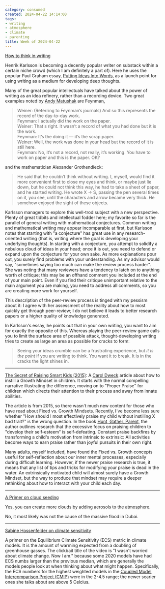 ```yaml
---
category: consumed
created: 2024-04-22 14:14:00
tags:
- writing
- atmosphere
- climate
- parenting
title: Week of 2024-04-22
---
```


[How to think in writing](https://www.henrikkarlsson.xyz/p/writing-to-think)

Henrik Karlsson is becoming a decently popular writer on substack within a certain niche crowd (which I am definitely a part of). Here he uses the popular Paul Graham essay, [Putting Ideas Into Words](https://paulgraham.com/words.html), as a launch point for using writing as a medium for developing deep thoughts.

Many of the great popular intellectuals have talked about the power of writing as an idea refinery, rather than a recording device. Two great examples noted by [Andy Matushak](https://notes.andymatuschak.org/zGEw4kJNMh8aK19aD2NyV6r) are Feynman,
> Weiner: (Referring to Feynman’s journals) And so this represents the record of the day-to-day work.  
> Feynman: I actually did the work on the paper.  
> Weiner: That s right. It wasn’t a record of what you had done but it is the work.  
> Feynman: It’s the doing it — it’s the scrap paper.   
> Weiner: Well, the work was done in your head but the record of it is still here.  
> Feynman: No, it’s not a record, not really, it’s working. You have to work on paper and this is the paper. OK?

and the mathematician Alexander Grothendieck:
> He said that he couldn’t think without writing. I, myself, would find it more convenient first to close my eyes and think, or maybe just lie down, but he could not think this way, he had to take a sheet of paper, and he started writing. He wrote X → S, passing the pen several times on it, you see, until the characters and arrow became very thick. He somehow enjoyed the sight of these objects.

Karlsson managers to explore this well-trod subject with a new perspective. Plenty of great tidbits and intellectual fodder here; my favorite so far is the parallel of general writing with mathematical conjectures. Common writing and mathematical writing may appear incomparable at first, but Karlsson notes that starting with "a conjecture" has great use in any research-oriented writing (that is, writing where the goal is developing your underlying thoughts). 
In starting with a conjecture, you attempt to solidify a nebulous cloud of ideas in your head; once it is out, you need to defend or expand upon the conjecture for your own sake. As more explanations pour out, you surely find problems with your understanding. As my advisor would say, "sometimes saying too much can make the review process harder". She was noting that many reviewers have a tendency to latch on to anything worth of critique; this may be an offhand comment you included at the end of your main point. Even if you find their critique unimportant relative to the main argument you are making, you need to address all comments, so you are creating more work for yourself. 

This description of the peer-review process is tinged with my pessism about it: I agree with her assessment of the reality about how to most quickly get through peer-review; I do not believe it leads to better research papers or a higher quality of knowledge generated. 

In Karlsson's essay, he points out that in your own writing, you want to aim for exactly the opposite of this. Whereas playing the peer-review game calls you to limit the surface area of possible attack, thought-developing writing tries to create as large an area as possible for cracks to form:
> Seeing your ideas crumble can be a frustrating experience, but _it is the point_ if you are writing to think. You want it to break. It is in the cracks the light shines in.


--------------

[The Secret of Raising Smart Kids (2015)](https://www.scientificamerican.com/article/the-secret-to-raising-smart-kids1/):
A [Carol Dweck](https://en.wikipedia.org/wiki/Carol_Dweck) article about how to instill a Growth Mindset in children. It starts with the normal compelling narrative illustrating the difference, moving on to "Proper Praise" for children which directs their attention to their process and away from innate abilities.

The article is from 2015, so there wasn't much new content for those who have read about Fixed vs. Growth Mindsets. Recently, I've become less sure whether "How should I most effectively praise my child without instilling X bad trait?" is the wrong question. In the book [Hunt, Gather, Parent](https://www.theatlantic.com/family/archive/2021/03/hunt-gather-parent-timeless-advice-for-modern-parents/618172/), the author outlines research that the excessive focus on praising children to "develop their self-esteem" is self-defeating. Constant praise backfires by transforming a child's motivation from intrinsic to extrinsic: All activities become ways to earn praise rather than joyful pursuits in their own right.

Many adults, myself included, have found the Fixed vs. Growth concepts useful for self-reflection about our inner mental processes, especially during difficult learning. However, if the newer praise research is true, it means that any list of tips and tricks for modifying your praise is dead in the water. An extrinsically motivated child will almost surely have a Growth Mindset, but the way to produce that mindset may require a deeper rethinking about how to interact with your child each day.


----------------

[A Primer on cloud seeding](https://www.theclimatebrink.com/p/a-primer-on-cloud-seeding)

Yes, you can create more clouds by adding aerosols to the atmosphere.

No, it most likely was not the cause of the massive flood in Dubai.


---------------------

[Sabine Hossenfelder on climate sensitivity](https://youtu.be/4S9sDyooxf4)

A primer on the Equilibrium Climate Sensitivity (ECS) metric in climate models. It is the amount of warming expected from a doubling of greenhouse gasses. 
The clickbait title of the video is "I wasn't worried about climate change. Now I am." because some 2020 models have had ECS numbs larger than the previous median, which are generally the models people look at when thinking about what might happen. Specifically, the ECS numbers for the highest weighted models in the [Coupled Model Intercomparison Project (CMIP)](https://en.wikipedia.org/wiki/Coupled_Model_Intercomparison_Project) were in the 2-4.5 range; the newer scarier ones she talks about are above 5 Celcius.

